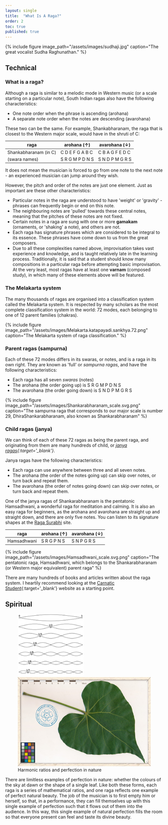 ```yaml
---
layout: single
title:  "What Is A Raga?"
order: 2
toc: true
published: true
---
```


{% include figure image_path="/assets/images/sudhaji.jpg" caption="The great vocalist Sudha Raghunathan."  %}
## Technical
### What is a raga?
Although a raga is similar to a melodic mode in Western music (or a scale starting on a particular note), South Indian ragas also have the following characteristics:
- One note order when the phrase is ascending (arohana)
- A separate note order when the notes are descending (avarohana)

These two can be the same. For example, Shankabharanam, the raga that is closest to the Western major scale, would have in the shruti of C:


 raga   | arohana (&uarr;) |  avarohana  (&darr;) |  
 ------- | ------- | ------ 
Shankabharanam (in C) | C D E F G A B C | C B A G F E D C 
(swara names) | S R G M P D N S | S N D P M G R S

It does not mean the musician is forced to go from one note to the next note - an experienced musician can jump around they wish. 

However, the pitch and order of the notes are just one element. Just as important are these other characteristics:
- Particular notes in the raga are understood to have 'weight' or 'gravity' - phrases can frequently begin or end on this note.
- The neighbouring notes are 'pulled' towards these central notes, meaning that the pitches of these notes are not fixed. 
- Certain notes in a raga are sung with one or more **gamakam** (ornaments, or 'shaking' a note), and others are not. 
- Each raga has signature phrases which are considered to be integral to its essence. These phrases have come down to us from the great composers.
- Due to all these complexities named above, improvisation takes vast experience and knowledge, and is taught relatively late in the learning process. Traditionally, it is said that a student should know many compositions in a particular raga before attempting basic improvisation. At the very least, most ragas have at least one **varnam** (composed study), in which many of these elements above will be featured.


### The Melakarta system
The many thousands of ragas are organised into a classification system called the Melakarta system. It is respected by many scholars as the most complete classification system in the world: 72 modes, each belonging to one of 12 parent families (chakras). 

{% include figure image_path="/assets/images/Melakarta.katapayadi.sankhya.72.png" caption="The Melakarta system of raga classification."  %}

### Parent ragas (sampurna)
Each of these 72 modes differs in its swaras, or notes, and is a raga in its own right. They are known as 'full' or <em>sampurna ragas</em>, and have the following characteristics:

- Each raga has all seven *swaras* (notes)
- The arohana (the order going up) is S R G M P D N S
- The avarohana (the order going down) is S N D P M G R S

{% include figure image_path="/assets/images/Shankarabharanam_scale.svg.png" caption="The sampurna raga that corresponds to our major scale is number 29, DhiraShankarabharanam, also known as Shankarabharanam" %}

### Child ragas (janya)
We can think of each of these 72 ragas as being the parent raga, and originating from them are many hundreds of child, or <em>[janya ragas](https://en.wikipedia.org/wiki/List_of_Janya_ragas){:target='_blank'}</em>.

Janya ragas have the following characteristics:
- Each raga can use anywhere between three and all seven notes.
- The arohana (the order of the notes going up) can skip over notes, or turn back and repeat them.
- The avarohana (the order of notes going down) can skip over notes, or turn back and repeat them. 

One of the janya ragas of Shankarabharanam is the pentatonic Hamsadhwani, a wonderful raga for meditation and calming. It is also an easy raga for beginners, as the arohana and avarohana are straight up and straight down, and there are only five notes. You can listen to its signature shapes at the [Raga Surabhi](https://www.ragasurabhi.com/carnatic-music-mp3/raga-hamsadwani-signature.mp3) site.

 raga   | arohana (&uarr;) |  avarohana  (&darr;) |  
 ------- | ------- | ------ 
Hamsadhwani | S R G P N S | S N P G R S

{% include figure image_path="/assets/images/Hamsadhwani_scale.svg.png" caption="The pentatonic raga, Hamsadhwani, which belongs to the Shankarabharanam (or Western major equivalent) parent raga" %}

There are many hundreds of books and articles written about the raga system. I heartily recommend looking at the [Carnatic Student](https://www.carnaticstudent.org){:target='_blank'} website as a starting point.

## Spiritual

<figure class="half">
    <a  href="/assets/images/image-filename-1-large.jpg"><img style="max-height:200px !important;" src="../assets/images/250px-Harmonic_partials_on_strings.svg.png"></a>
    <a href="/assets/images/image-filename-2-large.jpg"><img src="../assets/images/thespesia_populnea_leaf2.jpg"></a>
    <figcaption>Harmonic ratios and perfection in nature</figcaption>
</figure>

There are limitless examples of perfection in nature: whether the colours of the sky at dawn or the shape of a single leaf. Like both these forms, each raga is a series of mathematical ratios, and one raga reflects one example of perfect natural beauty. The job of the musician is to first empty him or herself, so that, in a performance, they can fill themselves up with this single example of perfection such that it flows out of them into the audience. In this way, this single example of natural perfection fills the room so that everyone present can feel and taste its divine beauty.




